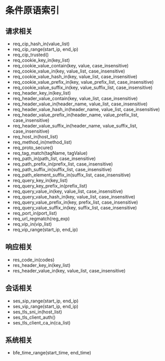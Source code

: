 # 条件原语索引

## 请求相关
 * req_cip_hash_in(value_list)
 * req_cip_range(start_ip, end_ip)
 * req_cip_trusted()
 * req_cookie_key_in(key_list)
 * req_cookie_value_contain(key, value, case_insensitive)
 * req_cookie_value_in(key, value_list, case_insensitive)
 * req_cookie_value_hash_in(key, value_list, case_insensitive)
 * req_cookie_value_prefix_in(key, value_prefix_list, case_insensitive)
 * req_cookie_value_suffix_in(key, value_suffix_list, case_insensitive)
 * req_header_key_in(key_list)
 * req_header_value_contain(key, value_list, case_insensitive)
 * req_header_value_in(header_name, value_list, case_insensitive)
 * req_header_value_hash_in(header_name, value_list, case_insensitive)
 * req_header_value_prefix_in(header_name, value_prefix_list, case_insensitive)
 * req_header_value_suffix_in(header_name, value_suffix_list, case_insensitive)
 * req_host_in(host_list)
 * req_method_in(method_list)
 * req_proto_secure()
 * req_tag_match(tagName, tagValue)
 * req_path_in(path_list, case_insensitive)
 * req_path_prefix_in(prefix_list, case_insensitive)
 * req_path_suffix_in(suffix_list, case_insensitive)
 * req_path_element_suffix_in(suffix_list, case_insensitive)
 * req_query_key_in(key_list)
 * req_query_key_prefix_in(prefix_list)
 * req_query_value_in(key,  value_list, case_insensitive)
 * req_query_value_hash_in(key, value_list, case_insensitive)
 * req_query_value_prefix_in(key, prefix_list, case_insensitive)
 * req_query_value_suffix_in(key, suffix_list, case_insensitive)
 * req_port_in(port_list)
 * req_url_regmatch(reg_exp)
 * req_vip_in(vip_list)
 * req_vip_range(start_ip, end_ip)

## 响应相关
 * res_code_in(codes)
 * res_header_key_in(key_list)
 * res_header_value_in(key, value_list, case_insensitive)

## 会话相关
 * ses_sip_range(start_ip, end_ip)
 * ses_vip_range(start_ip, end_ip)
 * ses_tls_sni_in(host_list)
 * ses_tls_client_auth()
 * ses_tls_client_ca_in(ca_list)

## 系统相关
 * bfe_time_range(start_time, end_time)

